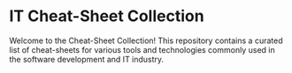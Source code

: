 # IT Cheat-Sheet Collection

Welcome to the Cheat-Sheet Collection! This repository contains a curated list of cheat-sheets for various tools and technologies commonly used in the software development and IT industry.